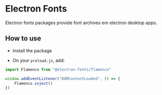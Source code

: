 # Electron Fonts

Electron fonts packages provide font archives em electron desktop apps.

## How to use

* Install the package

* On your `preload.js`, add:

```ts
import Flamenco from "@electron-fonts/flamenco"

window.addEventListener("DOMContentLoaded", () => {
    Flamenco.inject()
})
```